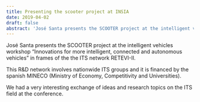 ```yaml
---
title: Presenting the scooter project at INSIA
date: 2019-04-02
draft: false
abstract: 'José Santa presents the SCOOTER project at the intelligent vehicles workshop “Innovations for more intelligent, connected and autonomous vehicles” in frames of the the ITS network RETEVI-II.'
---
```


José Santa presents the SCOOTER project at the intelligent vehicles workshop “Innovations for more intelligent, connected and autonomous vehicles” in frames of the the ITS network RETEVI-II.

This R&D network involves nationwide ITS groups and it is financed by the spanish MINECO (Ministry of Economy, Competitivity and Universities).

We had a very interesting exchange of ideas and research topics on the ITS field at the conference.

<!--more-->